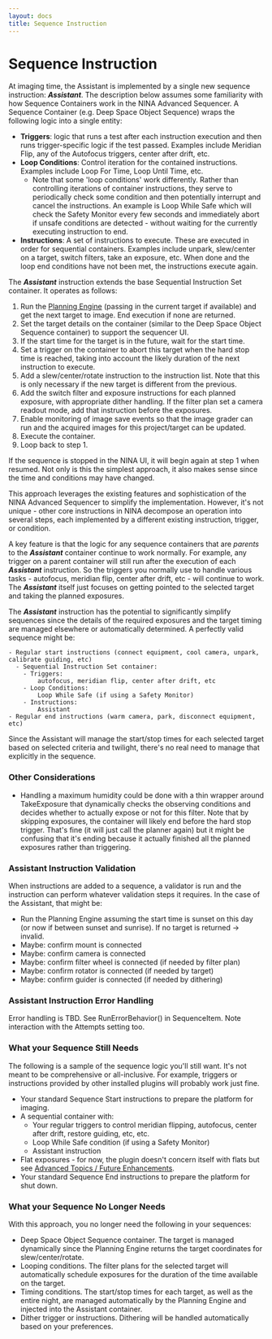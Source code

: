 ```yaml
---
layout: docs
title: Sequence Instruction
---
```


# Sequence Instruction

At imaging time, the Assistant is implemented by a single new sequence instruction: **_Assistant_**.  The description below assumes some familiarity with how Sequence Containers work in the NINA Advanced Sequencer.  A Sequence Container (e.g. Deep Space Object Sequence) wraps the following logic into a single entity:
- **Triggers**: logic that runs a test after each instruction execution and then runs trigger-specific logic if the test passed.  Examples include Meridian Flip, any of the Autofocus triggers, center after drift, etc.
- **Loop Conditions**: Control iteration for the contained instructions.  Examples include Loop For Time, Loop Until Time, etc.
  - Note that some 'loop conditions' work differently.  Rather than controlling iterations of container instructions, they serve to periodically check some condition and then potentially interrupt and cancel the instructions.  An example is Loop While Safe which will check the Safety Monitor every few seconds and immediately abort if unsafe conditions are detected - without waiting for the currently executing instruction to end.
- **Instructions**: A set of instructions to execute.  These are executed in order for sequential containers.  Examples include unpark, slew/center on a target, switch filters, take an exposure, etc.  When done and the loop end conditions have not been met, the instructions execute again.

The **_Assistant_** instruction extends the base Sequential Instruction Set container.  It operates as follows:
1. Run the [Planning Engine](planning_engine.html) (passing in the current target if available) and get the next target to image.  End execution if none are returned.
2. Set the target details on the container (similar to the Deep Space Object Sequence container) to support the sequencer UI.
3. If the start time for the target is in the future, wait for the start time.
4. Set a trigger on the container to abort this target when the hard stop time is reached, taking into account the likely duration of the next instruction to execute.
5. Add a slew/center/rotate instruction to the instruction list.  Note that this is only necessary if the new target is different from the previous.
6. Add the switch filter and exposure instructions for each planned exposure, with appropriate dither handling.  If the filter plan set a camera readout mode, add that instruction before the exposures.
7. Enable monitoring of image save events so that the image grader can run and the acquired images for this project/target can be updated.
8. Execute the container.
9. Loop back to step 1.

If the sequence is stopped in the NINA UI, it will begin again at step 1 when resumed.  Not only is this the simplest approach, it also makes sense since the time and conditions may have changed.

This approach leverages the existing features and sophistication of the NINA Advanced Sequencer to simplify the implementation.  However, it's not unique - other core instructions in NINA decompose an operation into several steps, each implemented by a different existing instruction, trigger, or condition.

A key feature is that the logic for any sequence containers that are _parents_ to the **_Assistant_** container continue to work normally.  For example, any trigger on a parent container will still run after the execution of each **_Assistant_** instruction.  So the triggers you normally use to handle various tasks - autofocus, meridian flip, center after drift, etc - will continue to work.  The **_Assistant_** itself just focuses on getting pointed to the selected target and taking the planned exposures.

The **_Assistant_** instruction has the potential to significantly simplify sequences since the details of the required exposures and the target timing are managed elsewhere or automatically determined.  A perfectly valid sequence might be:
````
- Regular start instructions (connect equipment, cool camera, unpark, calibrate guiding, etc)
  - Sequential Instruction Set container:
    - Triggers:
        autofocus, meridian flip, center after drift, etc
    - Loop Conditions:
        Loop While Safe (if using a Safety Monitor)
    - Instructions:
        Assistant 
- Regular end instructions (warm camera, park, disconnect equipment, etc)
````

Since the Assistant will manage the start/stop times for each selected target based on selected criteria and twilight, there's no real need to manage that explicitly in the sequence.

### Other Considerations
- Handling a maximum humidity could be done with a thin wrapper around TakeExposure that dynamically checks the observing conditions and decides whether to actually expose or not for this filter.  Note that by skipping exposures, the container will likely end before the hard stop trigger.  That's fine (it will just call the planner again) but it might be confusing that it's ending because it actually finished all the planned exposures rather than triggering.

### Assistant Instruction Validation
When instructions are added to a sequence, a validator is run and the instruction can perform whatever validation steps it requires.  In the case of the Assistant, that might be:
- Run the Planning Engine assuming the start time is sunset on this day (or now if between sunset and sunrise).  If no target is returned -> invalid.
- Maybe: confirm mount is connected
- Maybe: confirm camera is connected
- Maybe: confirm filter wheel is connected (if needed by filter plan)
- Maybe: confirm rotator is connected (if needed by target)
- Maybe: confirm guider is connected (if needed by dithering)

### Assistant Instruction Error Handling
Error handling is TBD.  See RunErrorBehavior() in SequenceItem.  Note interaction with the Attempts setting too.

### What your Sequence Still Needs
The following is a sample of the sequence logic you'll still want.  It's not meant to be comprehensive or all-inclusive.  For example, triggers or instructions provided by other installed plugins will probably work just fine.
- Your standard Sequence Start instructions to prepare the platform for imaging.
- A sequential container with:
  - Your regular triggers to control meridian flipping, autofocus, center after drift, restore guiding, etc, etc.
  - Loop While Safe condition (if using a Safety Monitor)
  - Assistant instruction
- Flat exposures - for now, the plugin doesn't concern itself with flats but see [Advanced Topics / Future Enhancements](advanced_topics.html).
- Your standard Sequence End instructions to prepare the platform for shut down.

### What your Sequence No Longer Needs

With this approach, you no longer need the following in your sequences:
- Deep Space Object Sequence container.  The target is managed dynamically since the Planning Engine returns the target coordinates for slew/center/rotate.
- Looping conditions.  The filter plans for the selected target will automatically schedule exposures for the duration of the time available on the target.
- Timing conditions.  The start/stop times for each target, as well as the entire night, are managed automatically by the Planning Engine and injected into the Assistant container.
- Dither trigger or instructions.  Dithering will be handled automatically based on your preferences.
